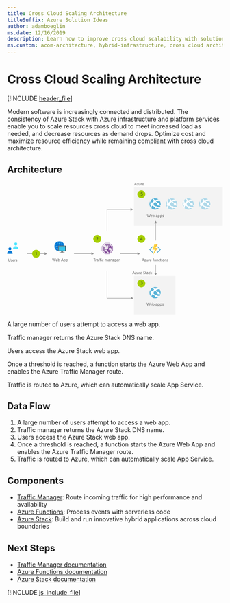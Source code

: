 ```yaml
---
title: Cross Cloud Scaling Architecture
titleSuffix: Azure Solution Ideas
author: adamboeglin
ms.date: 12/16/2019
description: Learn how to improve cross cloud scalability with solution architecture that includes Azure Stack. A step-by-step flowchart details instructions for implementation.
ms.custom: acom-architecture, hybrid-infrastructure, cross cloud architecture, cloud scalability, scalability,  cross cloud, interactive-diagram, 'https://azure.microsoft.com/solutions/architecture/cross-cloud-scaling/'
---
```

# Cross Cloud Scaling Architecture

[!INCLUDE [header_file](../header.md)]

Modern software is increasingly connected and distributed. The consistency of Azure Stack with Azure infrastructure and platform services enable you to scale resources cross cloud to meet increased load as needed, and decrease resources as demand drops. Optimize cost and maximize resource efficiency while remaining compliant with cross cloud architecture.

## Architecture

<svg class="architecture-diagram" aria-labelledby="cross-cloud-scaling"  viewbox="0 0 782 476"  xmlns="http://www.w3.org/2000/svg">
    <g fill="none" fill-rule="evenodd" stroke="none" stroke-width="1">
        <path fill="#804997" d="M354.854 217.88l-.001.001h16.552l6.014 6v.005l-1.129 1.129 5.211 5.199v15.385l-10.759 10.669h-15.247l-5.231-5.212-1.132 1.133.001.001 5.698 5.677h16.574l11.696-11.596v-16.724l-5.681-5.666-6.014-6-.001-.001z"/>
        <path fill="#804997" d="M374.8 238.683l4.493 4.238v-11.792l-4.565-4.552-9.258 9.263v3.408h-3.408l-3.53 3.532h4.065l-1.903 2.129 9.016 9.155h.121l7.224-7.165-5.09-5.53-2.973 2.952v-8.598h9.1zM351.824 249.496l2.7 2.692.6.597 1.28 1.278h8.889l-1.317-1.278-.614-.597-5.157-5.01-2.14 2.305v-4.23z"/>
        <path fill="#E8DFEC" d="M365.47 239.246v-3.409l-3.408 3.41z"/>
        <path fill="#E8DFEC" d="M376.29 225.013l-1.56 1.56 4.566 4.554v11.792l-4.494-4.238 3.292-2.96h-9.1v8.598l2.974-2.953 5.09 5.53-7.224 7.166-9.138-9.154 1.905-2.13h-4.065l-2.472 2.472v4.232l2.14-2.306 7.088 6.886h-8.887l-4.581-4.568-1.56 1.56 5.23 5.212h15.248l10.76-10.67V230.21z"/>
        <path fill="#FFF" d="M343.134 246.21l1.508 1.502-1.508-1.504zM344.644 247.715l.09.09-.09-.092zM344.734 247.804l4.398 4.383z"/>
        <path fill="#A07CB1" d="M354.854 217.88l-11.72 12.019v16.312l5.997 5.977 1.132-1.133-5.53-5.51-.001-.001v-15.008h.001l10.78-11.057h15.227l5.55 5.535 1.128-1.129v-.005l-6.014-6z"/>
        <path fill="#A07CB1" d="M356.656 235.072l-7.057-6.36-2.66 2.716v13.195l4.886 4.87 4.24-4.243v-2.474h2.472l3.528-3.53h-9.428zM356.445 221.686l-2.274 2.332 7.105 6.658 4.196-4.187v9.35l9.259-9.263-4.901-4.89z"/>
        <path fill="#EDE5EF" d="M346.939 244.625v-13.194l2.659-2.719 7.057 6.362-4.019 4.174h9.429l3.407-3.409v-9.35l-4.197 4.186-7.106-6.656 2.275-2.334h13.385l4.901 4.89 1.56-1.56-5.549-5.536h-15.228l-10.779 11.057v15.01l5.53 5.51 1.56-1.56z"/>
        <path fill="#EDE5EF" d="M356.064 245.253l2.471-2.474h-2.471z"/>
        <path d="M545.624 230.229a1.003 1.003 0 00-1.41 0 .983.983 0 000 1.48l9.284 9.15a1.095 1.095 0 010 1.483l-9.479 9.469a1.096 1.096 0 000 1.48 1.067 1.067 0 001.41 0l11.018-10.95a1.168 1.168 0 000-1.481l-10.823-10.631zM519.114 242.342a1.098 1.098 0 010-1.481l9.097-9.15a.985.985 0 000-1.482 1.003 1.003 0 00-1.41 0l-10.825 10.631a1.173 1.173 0 000 1.481l11.015 10.951a1.067 1.067 0 001.409 0 1.096 1.096 0 000-1.481l-9.286-9.469z" fill="#3998C5"/>
        <path fill="#FAD53C" d="M528.786 261.08l12.165-22.089-8.197-.064 6.916-15.846h-5.956l-6.724 19.065 8.197.065-6.401 18.865z"/>
        <path fill="#FF8B00" d="M537.876 235.9l8.326-12.818h-.001zM546.457 235.9l-17.67 25.18v.002z"/>
        <path fill="#F9C236" d="M540.952 238.991l-12.165 22.09 17.67-25.18h-8.58v-.002l8.326-12.818h-6.532l-6.916 15.847z"/>
        <path fill="#959595" d="M314.69 256.754l-9.066-5.235v4.485h-63.47v1.5h63.47v4.485zM144.673 256.754l-9.066-5.235v4.485H72.138v1.5h63.47v4.485zM481.69 256.754l-9.066-5.235v4.485h-63.47v1.5h63.47v4.485zM456.69 96.754l-9.066-5.235v4.485h-86.22v79.577h1.5V97.504h84.72v4.485zM457.69 417.754l-9.066-5.235v4.485h-85.72v-97.423h-1.5v98.923h87.22v4.485z"/>
        <path fill="#F3F3F3" d="M459.983 155.861h321.729V15.082H459.983zM459.983 475.869h150.341V337.395H459.983z"/>
        <path fill="#959595" d="M543.659 146.553l-5.235-9.066-5.237 9.066h4.486v62.469h1.5v-62.47zM539.172 325.955v-28.469h-1.5v28.47h-4.485l5.236 9.065 5.235-9.066z"/>
        <path fill="#75757A" d="M192.165 230.196h.341v-1h-.341zM192.165 216.159h.341v-1h-.341z"/>
        <path d="M189.447 248.013c10 0 18.164-8.14 18.164-18.112 0-9.973-8.17-18.107-18.164-18.107-10 0-18.163 8.14-18.163 18.107 0 9.966 8.163 18.112 18.163 18.112" fill="#0078D4"/>
        <path fill="#FFF" d="M189.306 248.015h.34V211.86h-.34z"/>
        <path d="M189.447 221.358c-9.93 0-17.957 3.864-17.957 8.543 0 4.679 8.027 8.544 17.957 8.544 9.93 0 17.958-3.865 17.958-8.544-.006-4.68-8.027-8.543-17.958-8.543m0 17.497c-10.071 0-18.298-4-18.298-8.883 0-4.884 8.227-8.884 18.298-8.884 10.072 0 18.299 4 18.299 8.884-.007 4.884-8.234 8.883-18.3 8.883" fill="#FFF"/>
        <path d="M189.447 211.993c-4.763 0-8.567 8.006-8.567 17.907 0 9.903 3.875 17.908 8.567 17.908 4.69 0 8.567-8.005 8.567-17.908 0-9.9-3.811-17.907-8.567-17.907m0 36.226c-4.897 0-8.908-8.205-8.908-18.247 0-10.044 4.01-18.248 8.908-18.248 4.897 0 8.908 8.21 8.908 18.248 0 10.036-4.011 18.247-8.908 18.247" fill="#FFF"/>
        <path fill="#FFF" d="M207.603 229.767h-36.249v.34h36.256v-.34zM189.447 240.278c.887 0 1.632-.743 1.632-1.629 0-.885-.745-1.627-1.632-1.627-.888 0-1.633.743-1.633 1.627 0 .886.745 1.629 1.633 1.629"/>
        <path d="M180.674 231.26c.745 0 1.362-.608 1.362-1.358 0-.745-.61-1.36-1.362-1.36-.746 0-1.363.61-1.363 1.36 0 .75.611 1.358 1.363 1.358" fill="#FFF"/>
        <path d="M189.499 231.734a1.854 1.854 0 001.863-1.859 1.854 1.854 0 00-1.863-1.858 1.855 1.855 0 00-1.864 1.858c0 1.032.829 1.86 1.864 1.86M189.499 223.019a1.854 1.854 0 001.863-1.86 1.854 1.854 0 00-1.863-1.858 1.855 1.855 0 00-1.864 1.859c0 1.032.829 1.859 1.864 1.859M198.143 231.734a1.854 1.854 0 001.863-1.859 1.854 1.854 0 00-1.863-1.858 1.855 1.855 0 00-1.864 1.858c0 1.032.83 1.86 1.864 1.86" fill="#50E6FF"/>
        <path d="M197.133 238.547a.959.959 0 00.958-.955.959.959 0 00-1.916 0c0 .526.431.955.958.955M181.689 238.547a.958.958 0 00.957-.955.958.958 0 00-1.915 0c0 .526.431.955.958.955M197.133 223.081a.959.959 0 00.958-.955.959.959 0 00-1.916 0c0 .532.431.955.958.955M181.689 223.081a.958.958 0 00.957-.955.958.958 0 00-1.915 0c0 .532.431.955.958.955" fill="#FFF"/>
        <path fill="#36C4EA" d="M186.973 246.304h24.239v-17.191h-24.239z"/>
        <path d="M203.061 247.954h-7.576c.91 3.216-.313 3.678-5.67 3.678v1.683h18.217v-1.683c-5.357 0-5.882-.46-4.971-3.678" fill="#7A7A7A"/>
        <path d="M211.188 227.586l-2.535 2.144h2.026v16.081h-21.048l-2.538 2.144h24.077c.837 0 1.684-.74 1.684-1.574v-17.209c0-.834-.835-1.575-1.666-1.586" fill="#3E3E3E"/>
        <path fill="#9FA0A1" d="M189.815 253.316h18.217v-1.685h-18.217z"/>
        <path d="M187.104 245.812v-16.08h21.549l2.536-2.145h-.007l-.011-.001h-24.664c-.36 0-.686.145-.946.37-.344.297-.568.74-.568 1.217v17.209c0 .833.676 1.575 1.514 1.575h.587l2.537-2.145h-2.527z" fill="#707070"/>
        <path d="M199.212 228.752a.396.396 0 11-.792 0 .396.396 0 01.792 0" fill="#B7D332"/>
        <path fill="#525252" d="M320.033 275.04h-2.83v8.763h-1.15v-8.764h-2.823V274h6.803zM323.853 277.938c-.195-.15-.479-.227-.848-.227-.478 0-.878.227-1.199.678-.321.45-.482 1.067-.482 1.846v3.568h-1.121v-7h1.121v1.442h.027c.16-.493.404-.875.732-1.152a1.667 1.667 0 011.1-.413c.292 0 .516.03.67.096v1.162zM328.96 280.262l-1.689.232c-.52.073-.912.202-1.176.386-.264.185-.397.512-.397.982 0 .34.122.62.366.837.244.215.57.325.974.325.557 0 1.016-.196 1.378-.585.362-.39.544-.883.544-1.48v-.697zm1.121 3.54h-1.12v-1.093h-.028c-.489.838-1.206 1.258-2.155 1.258-.697 0-1.242-.185-1.636-.555-.395-.37-.592-.858-.592-1.468 0-1.31.77-2.07 2.31-2.284l2.1-.294c0-1.19-.48-1.784-1.443-1.784-.843 0-1.604.287-2.284.862v-1.15c.69-.436 1.482-.655 2.38-.655 1.645 0 2.468.87 2.468 2.61v4.554zM335.652 274.424a1.494 1.494 0 00-.744-.186c-.784 0-1.176.496-1.176 1.485v1.08h1.64v.957h-1.64v6.043h-1.115v-6.043h-1.195v-.957h1.195v-1.135c0-.734.213-1.314.637-1.74.423-.426.952-.639 1.586-.639.34 0 .612.041.812.123v1.012zM340.035 274.424a1.499 1.499 0 00-.746-.186c-.783 0-1.176.496-1.176 1.485v1.08h1.64v.957h-1.64v6.043H337v-6.043h-1.197v-.957H337v-1.135c0-.734.21-1.314.635-1.74.423-.426.953-.639 1.586-.639.34 0 .613.041.814.123v1.012zM340.957 283.803h1.121v-7h-1.121v7zm.574-8.777a.709.709 0 01-.512-.206.69.69 0 01-.213-.519.7.7 0 01.213-.523.703.703 0 01.512-.209c.205 0 .38.07.523.209a.694.694 0 01.215.523.69.69 0 01-.215.512.72.72 0 01-.523.213zM349.119 283.48c-.537.325-1.176.487-1.914.487-.998 0-1.803-.325-2.416-.974-.613-.65-.92-1.491-.92-2.526 0-1.153.33-2.08.992-2.78.66-.698 1.542-1.048 2.645-1.048.615 0 1.158.113 1.627.342v1.148a2.849 2.849 0 00-1.668-.546c-.715 0-1.302.255-1.76.768-.458.513-.688 1.187-.688 2.02 0 .82.216 1.467.647 1.942.43.474 1.008.71 1.732.71.612 0 1.186-.202 1.723-.608v1.066zM364.59 283.803h-1.122v-4.02c0-.775-.12-1.335-.359-1.681-.24-.347-.642-.52-1.208-.52-.478 0-.884.219-1.219.657-.335.437-.503.96-.503 1.572v3.992h-1.12v-4.156c0-1.377-.532-2.065-1.593-2.065-.492 0-.898.205-1.217.618-.319.414-.478.95-.478 1.61v3.993h-1.12v-7h1.12v1.107h.027c.496-.847 1.221-1.271 2.174-1.271.478 0 .894.133 1.25.399.355.267.6.617.732 1.05.52-.967 1.294-1.45 2.324-1.45 1.54 0 2.311.95 2.311 2.85v4.315zM370.597 280.262l-1.687.232c-.52.073-.913.202-1.176.386-.265.185-.397.512-.397.982 0 .34.121.62.365.837.245.215.57.325.975.325.556 0 1.015-.196 1.377-.585.362-.39.543-.883.543-1.48v-.697zm1.121 3.54h-1.12v-1.093h-.028c-.488.838-1.205 1.258-2.153 1.258-.697 0-1.244-.185-1.637-.555-.395-.37-.59-.858-.59-1.468 0-1.31.768-2.07 2.31-2.284l2.097-.294c0-1.19-.48-1.784-1.44-1.784-.845 0-1.606.287-2.285.862v-1.15c.688-.436 1.481-.655 2.38-.655 1.644 0 2.466.87 2.466 2.61v4.554zM379.642 283.803h-1.12v-3.992c0-1.487-.544-2.23-1.628-2.23-.56 0-1.025.212-1.392.633-.367.42-.549.954-.549 1.597v3.992h-1.122v-7h1.122v1.162h.027c.528-.885 1.294-1.326 2.297-1.326.765 0 1.35.246 1.756.74.406.496.61 1.21.61 2.145v4.279zM385.644 280.262l-1.689.232c-.52.073-.912.202-1.176.386-.264.185-.397.512-.397.982 0 .34.122.62.366.837.244.215.569.325.974.325.557 0 1.016-.196 1.378-.585.362-.39.544-.883.544-1.48v-.697zm1.121 3.54h-1.121v-1.093h-.027c-.489.838-1.206 1.258-2.155 1.258-.697 0-1.242-.185-1.636-.555-.395-.37-.592-.858-.592-1.468 0-1.31.77-2.07 2.31-2.284l2.1-.294c0-1.19-.481-1.784-1.443-1.784-.843 0-1.604.287-2.284.862v-1.15c.689-.436 1.482-.655 2.379-.655 1.646 0 2.469.87 2.469 2.61v4.554zM393.73 280.637v-1.031c0-.557-.187-1.033-.563-1.43a1.86 1.86 0 00-1.406-.594c-.692 0-1.234.252-1.627.755-.391.503-.588 1.209-.588 2.116 0 .78.189 1.403.565 1.87.376.466.874.7 1.494.7.629 0 1.14-.223 1.534-.67.394-.446.591-1.02.591-1.716zm1.121 2.605c0 2.57-1.23 3.856-3.691 3.856-.866 0-1.622-.164-2.27-.492v-1.121c.789.437 1.541.656 2.256.656 1.723 0 2.584-.916 2.584-2.748v-.766h-.027c-.534.893-1.335 1.34-2.407 1.34-.87 0-1.57-.311-2.101-.934-.531-.622-.797-1.457-.797-2.505 0-1.19.286-2.135.858-2.836.572-.702 1.355-1.053 2.349-1.053.943 0 1.643.378 2.098 1.135h.027v-.971h1.121v6.439zM401.6 279.633c-.006-.647-.162-1.151-.47-1.512-.307-.359-.734-.539-1.28-.539-.53 0-.98.189-1.349.567-.369.379-.596.873-.683 1.484h3.781zm1.147.949h-4.943c.02.78.23 1.381.63 1.805.4.424.952.637 1.653.637.79 0 1.514-.26 2.174-.78v1.053c-.615.446-1.428.67-2.439.67-.99 0-1.767-.318-2.332-.954-.565-.636-.848-1.53-.848-2.683 0-1.09.31-1.976.927-2.663.617-.686 1.384-1.028 2.3-1.028.916 0 1.625.296 2.126.889.501.591.752 1.414.752 2.466v.588zM408.093 277.938c-.196-.15-.479-.227-.848-.227-.478 0-.879.227-1.2.678-.32.45-.48 1.067-.48 1.846v3.568h-1.122v-7h1.121v1.442h.027c.16-.493.402-.875.731-1.152a1.666 1.666 0 011.101-.413c.291 0 .515.03.67.096v1.162zM176.154 274l-2.768 9.803h-1.347l-2.016-7.164a4.462 4.462 0 01-.158-.998h-.027a5.049 5.049 0 01-.178.984l-2.03 7.178h-1.333L163.425 274h1.266l2.084 7.52c.087.314.142.642.164.984h.035c.023-.242.093-.57.21-.984l2.169-7.52h1.1l2.078 7.574c.073.26.128.565.164.916h.027c.019-.237.08-.552.186-.943L174.91 274h1.244zM181.603 279.633c-.005-.647-.161-1.151-.469-1.512-.307-.359-.734-.539-1.281-.539-.529 0-.979.189-1.348.567-.369.379-.596.873-.683 1.484h3.781zm1.148.949h-4.943c.019.78.229 1.381.629 1.805.401.424.953.637 1.654.637.789 0 1.514-.26 2.174-.78v1.053c-.615.446-1.428.67-2.439.67-.99 0-1.767-.318-2.332-.954-.565-.636-.848-1.53-.848-2.683 0-1.09.309-1.976.927-2.663.617-.686 1.384-1.028 2.3-1.028.916 0 1.625.296 2.126.889.501.591.752 1.414.752 2.466v.588zM185.568 279.967v.979c0 .578.187 1.069.563 1.472.376.403.854.606 1.433.606.679 0 1.21-.26 1.596-.78.385-.519.578-1.242.578-2.168 0-.779-.181-1.389-.541-1.832-.36-.441-.848-.662-1.463-.662-.651 0-1.176.227-1.572.68-.397.453-.594 1.021-.594 1.705m.027 2.824h-.027v1.012h-1.121V273.44h1.12v4.593h.028c.55-.929 1.358-1.394 2.42-1.394.898 0 1.6.312 2.109.939.507.627.762 1.467.762 2.52 0 1.171-.285 2.108-.855 2.812-.57.704-1.35 1.057-2.338 1.057-.925 0-1.624-.393-2.098-1.176M201.564 280.022l-1.539-4.176a3.98 3.98 0 01-.15-.656h-.028a3.676 3.676 0 01-.156.656l-1.525 4.176h3.398zm2.686 3.78h-1.272l-1.039-2.747h-4.156l-.977 2.748h-1.279l3.76-9.802h1.189l3.774 9.802zM206.664 279.967v.979c0 .578.187 1.069.563 1.472.376.403.854.606 1.433.606.679 0 1.21-.26 1.596-.78.385-.519.578-1.242.578-2.168 0-.779-.181-1.389-.541-1.832-.36-.441-.848-.662-1.463-.662-.651 0-1.176.227-1.572.68-.397.453-.594 1.021-.594 1.705m.027 2.824h-.027v4.231h-1.121v-10.219h1.12v1.23h.028c.55-.929 1.358-1.394 2.42-1.394.903 0 1.606.312 2.112.939.505.627.759 1.467.759 2.52 0 1.171-.285 2.108-.855 2.812-.57.704-1.35 1.057-2.338 1.057-.906 0-1.605-.393-2.098-1.176M214.894 279.967v.979c0 .578.187 1.069.563 1.472.376.403.854.606 1.433.606.679 0 1.211-.26 1.596-.78.385-.519.578-1.242.578-2.168 0-.779-.181-1.389-.541-1.832-.359-.441-.848-.662-1.463-.662-.651 0-1.176.227-1.572.68-.397.453-.594 1.021-.594 1.705m.027 2.824h-.027v4.231h-1.121v-10.219h1.121v1.23h.027c.551-.929 1.358-1.394 2.42-1.394.903 0 1.606.312 2.112.939.505.627.759 1.467.759 2.52 0 1.171-.285 2.108-.855 2.812-.569.704-1.349 1.057-2.338 1.057-.906 0-1.605-.393-2.098-1.176M494.74 280.022l-1.537-4.176a3.78 3.78 0 01-.15-.656h-.028a3.653 3.653 0 01-.158.656l-1.523 4.176h3.396zm2.688 3.78h-1.272l-1.04-2.747h-4.155l-.98 2.748h-1.276l3.76-9.802h1.189l3.774 9.802zM503.6 277.123l-4.144 5.723h4.102v.957h-5.748v-.35l4.143-5.693H498.2v-.957h5.4zM510.709 283.803h-1.122v-1.107h-.026c-.465.847-1.185 1.27-2.161 1.27-1.668 0-2.502-.993-2.502-2.98v-4.183h1.115v4.006c0 1.476.565 2.215 1.696 2.215.546 0 .995-.202 1.35-.606.352-.403.528-.93.528-1.582v-4.033h1.122v7zM516.623 277.938c-.196-.15-.48-.227-.848-.227-.478 0-.88.227-1.2.678-.321.45-.481 1.067-.481 1.846v3.568h-1.121v-7h1.12v1.442h.028c.159-.493.402-.875.73-1.152a1.666 1.666 0 011.102-.413c.29 0 .515.03.67.096v1.162zM522.132 279.633c-.005-.647-.16-1.151-.469-1.512-.307-.359-.734-.539-1.28-.539-.53 0-.98.189-1.349.567-.369.379-.596.873-.683 1.484h3.781zm1.148.949h-4.943c.02.78.23 1.381.63 1.805.4.424.952.637 1.653.637.79 0 1.514-.26 2.174-.78v1.053c-.615.446-1.428.67-2.439.67-.99 0-1.767-.318-2.332-.954-.565-.636-.848-1.53-.848-2.683 0-1.09.31-1.976.927-2.663.617-.686 1.384-1.028 2.3-1.028.916 0 1.625.296 2.126.889.501.591.752 1.414.752 2.466v.588zM532.269 274.424a1.494 1.494 0 00-.744-.186c-.784 0-1.176.496-1.176 1.485v1.08h1.641v.957h-1.641v6.043h-1.115v-6.043h-1.195v-.957h1.195v-1.135c0-.734.213-1.314.637-1.74.423-.426.952-.639 1.586-.639.341 0 .612.041.812.123v1.012zM538.853 283.803h-1.121v-1.107h-.027c-.465.847-1.186 1.27-2.161 1.27-1.668 0-2.502-.993-2.502-2.98v-4.183h1.114v4.006c0 1.476.565 2.215 1.695 2.215.547 0 .997-.202 1.351-.606.352-.403.53-.93.53-1.582v-4.033h1.121v7zM546.925 283.803h-1.12v-3.992c0-1.487-.543-2.23-1.628-2.23-.56 0-1.023.212-1.39.633-.368.42-.55.954-.55 1.597v3.992h-1.123v-7h1.122v1.162h.027c.53-.885 1.295-1.326 2.297-1.326.765 0 1.351.246 1.758.74.405.496.607 1.21.607 2.145v4.279zM553.81 283.48c-.538.325-1.176.487-1.914.487-.998 0-1.805-.325-2.417-.974-.613-.65-.919-1.491-.919-2.526 0-1.153.33-2.08.99-2.78.661-.698 1.543-1.048 2.647-1.048.615 0 1.157.113 1.627.342v1.148a2.849 2.849 0 00-1.668-.546c-.716 0-1.303.255-1.76.768-.459.513-.688 1.187-.688 2.02 0 .82.215 1.467.646 1.942.431.474 1.01.71 1.733.71.611 0 1.185-.202 1.723-.608v1.066zM558.751 283.735c-.264.145-.611.219-1.044.219-1.226 0-1.84-.685-1.84-2.052v-4.142h-1.203v-.957h1.202v-1.71l1.121-.363v2.072h1.764v.957h-1.764v3.945c0 .469.08.803.242 1.005.159.2.423.3.792.3.283 0 .526-.077.73-.232v.958zM560.25 283.803h1.121v-7h-1.121v7zm.574-8.777a.713.713 0 01-.725-.725c0-.21.07-.385.211-.523a.708.708 0 01.514-.209c.205 0 .379.07.522.209a.695.695 0 01.216.523.69.69 0 01-.216.512.717.717 0 01-.522.213zM566.648 277.582c-.721 0-1.29.244-1.71.734-.42.491-.628 1.166-.628 2.028 0 .83.21 1.482.635 1.961.424.478.992.718 1.703.718.725 0 1.28-.235 1.67-.705.39-.468.586-1.136.586-2.002 0-.875-.195-1.549-.585-2.023-.39-.475-.946-.71-1.671-.71m-.082 6.384c-1.035 0-1.861-.328-2.48-.982-.616-.653-.924-1.52-.924-2.6 0-1.176.32-2.095.963-2.756.642-.66 1.51-.99 2.605-.99 1.043 0 1.857.32 2.443.963.586.642.879 1.534.879 2.673 0 1.117-.316 2.01-.947 2.683s-1.478 1.01-2.54 1.01M577.654 283.803h-1.121v-3.992c0-1.487-.543-2.23-1.627-2.23-.561 0-1.025.212-1.392.633-.367.42-.55.954-.55 1.597v3.992h-1.121v-7h1.122v1.162h.027c.528-.885 1.294-1.326 2.297-1.326.765 0 1.35.246 1.756.74.406.496.609 1.21.609 2.145v4.279zM579.341 283.549v-1.203a3.322 3.322 0 002.018.678c.984 0 1.476-.329 1.476-.985a.856.856 0 00-.127-.475 1.245 1.245 0 00-.342-.345 2.6 2.6 0 00-.505-.271 39.047 39.047 0 00-.625-.249 8.058 8.058 0 01-.818-.373 2.453 2.453 0 01-.588-.423 1.567 1.567 0 01-.355-.538c-.08-.2-.12-.434-.12-.703 0-.328.076-.619.226-.872.151-.253.351-.465.602-.636.25-.17.536-.299.857-.386.322-.086.653-.129.994-.129.607 0 1.15.104 1.627.314v1.135c-.514-.338-1.107-.506-1.777-.506-.209 0-.398.024-.566.071a1.378 1.378 0 00-.435.203.917.917 0 00-.28.31.812.812 0 00-.1.401c0 .181.033.334.1.457.066.123.163.232.291.328.127.095.282.182.465.259.181.079.388.163.621.254.31.119.588.241.834.366s.456.266.63.423c.172.158.305.338.4.543.093.206.14.45.14.733 0 .346-.078.646-.23.902a1.952 1.952 0 01-.612.635 2.794 2.794 0 01-.88.377 4.364 4.364 0 01-1.048.123c-.72 0-1.344-.14-1.873-.418M518.74 434.08l-2.77 9.803h-1.345l-2.017-7.164a4.436 4.436 0 01-.157-.998h-.027a5.097 5.097 0 01-.178.984l-2.03 7.178h-1.333l-2.872-9.803h1.265l2.085 7.52c.087.314.142.642.164.984h.034a5.94 5.94 0 01.212-.984l2.167-7.52h1.1l2.079 7.574c.073.26.128.567.164.916h.027c.019-.236.08-.55.185-.943l2.003-7.547h1.244zM524.188 439.713c-.005-.646-.161-1.15-.468-1.51-.308-.36-.735-.54-1.282-.54-.528 0-.978.19-1.347.568-.369.377-.596.873-.683 1.482h3.78zm1.148.951h-4.942c.019.78.228 1.381.629 1.805.401.424.952.635 1.654.635.788 0 1.513-.26 2.174-.78v1.053c-.615.447-1.429.67-2.44.67-.99 0-1.766-.318-2.331-.953-.566-.637-.848-1.529-.848-2.684 0-1.088.309-1.976.926-2.662.618-.685 1.384-1.029 2.301-1.029.916 0 1.625.297 2.125.89.501.592.752 1.415.752 2.467v.588zM528.153 440.049v.977c0 .58.187 1.07.564 1.472.375.405.853.606 1.432.606.679 0 1.21-.26 1.596-.78.386-.519.578-1.242.578-2.166 0-.779-.18-1.39-.54-1.832-.36-.443-.848-.664-1.463-.664-.651 0-1.176.227-1.572.68-.397.455-.595 1.023-.595 1.707m.027 2.822h-.027v1.012h-1.121V433.52h1.12v4.593h.028c.552-.929 1.359-1.394 2.42-1.394.898 0 1.6.314 2.11.939.507.627.76 1.467.76 2.52 0 1.172-.284 2.109-.853 2.812-.57.705-1.35 1.057-2.338 1.057-.925 0-1.625-.391-2.1-1.176M542.987 440.342l-1.688.232c-.52.075-.912.202-1.176.387-.265.184-.397.512-.397.981 0 .341.122.621.365.838.245.216.57.324.975.324.556 0 1.016-.196 1.377-.584.363-.391.544-.883.544-1.481v-.697zm1.12 3.541h-1.12v-1.094h-.027c-.488.84-1.205 1.258-2.154 1.258-.697 0-1.243-.184-1.636-.553-.395-.369-.592-.859-.592-1.47 0-1.307.77-2.069 2.31-2.284l2.099-.293c0-1.189-.48-1.785-1.442-1.785-.843 0-1.605.287-2.284.862v-1.149c.689-.437 1.482-.656 2.379-.656 1.646 0 2.468.871 2.468 2.611v4.553zM547.341 440.049v.977c0 .58.187 1.07.564 1.472.375.405.853.606 1.432.606.68 0 1.211-.26 1.596-.78.386-.519.578-1.242.578-2.166 0-.779-.18-1.39-.54-1.832-.36-.443-.848-.664-1.463-.664-.65 0-1.176.227-1.572.68-.397.455-.595 1.023-.595 1.707m.027 2.822h-.027v4.233h-1.12v-10.221h1.12v1.23h.027c.552-.929 1.36-1.394 2.42-1.394.903 0 1.607.314 2.113.939.505.627.758 1.467.758 2.52 0 1.172-.285 2.109-.854 2.812-.569.705-1.349 1.057-2.338 1.057-.907 0-1.606-.391-2.099-1.176M555.572 440.049v.977c0 .58.187 1.07.564 1.472.375.405.853.606 1.432.606.679 0 1.21-.26 1.596-.78.386-.519.578-1.242.578-2.166 0-.779-.18-1.39-.54-1.832-.36-.443-.848-.664-1.463-.664-.651 0-1.176.227-1.572.68-.397.455-.595 1.023-.595 1.707m.027 2.822h-.027v4.233h-1.121v-10.221h1.12v1.23h.028c.552-.929 1.359-1.394 2.42-1.394.903 0 1.607.314 2.113.939.505.627.758 1.467.758 2.52 0 1.172-.285 2.109-.854 2.812-.57.705-1.35 1.057-2.338 1.057-.907 0-1.606-.391-2.1-1.176M562.257 443.631v-1.203c.61.451 1.283.676 2.017.676.984 0 1.476-.328 1.476-.985a.855.855 0 00-.126-.474 1.29 1.29 0 00-.342-.346 2.744 2.744 0 00-.505-.27c-.195-.08-.403-.162-.626-.25a7.828 7.828 0 01-.818-.373 2.466 2.466 0 01-.588-.423 1.598 1.598 0 01-.355-.536 1.917 1.917 0 01-.119-.705c0-.328.075-.619.225-.871.151-.254.351-.465.602-.636.251-.17.536-.299.858-.385.321-.088.653-.131.994-.131.607 0 1.15.105 1.627.314v1.135c-.514-.336-1.107-.506-1.777-.506-.21 0-.398.024-.567.073a1.364 1.364 0 00-.435.201.952.952 0 00-.279.31.817.817 0 00-.1.401.95.95 0 00.1.459.993.993 0 00.29.328c.128.095.282.181.465.259.182.077.39.163.622.252.31.12.588.241.834.366.246.127.456.267.63.424.171.158.305.339.4.544.092.206.14.45.14.731 0 .348-.078.648-.23.902a1.965 1.965 0 01-.612.637 2.81 2.81 0 01-.882.375 4.362 4.362 0 01-1.046.123c-.72 0-1.345-.139-1.873-.416M519.74 114.215l-2.77 9.803h-1.345l-2.017-7.164a4.473 4.473 0 01-.157-.998h-.027a5.152 5.152 0 01-.178.984l-2.03 7.178h-1.333l-2.872-9.803h1.265l2.085 7.52c.087.314.142.642.164.984h.034c.023-.242.094-.57.212-.984l2.167-7.52h1.1l2.079 7.574c.073.26.128.565.164.916h.027c.019-.238.08-.553.185-.943l2.003-7.547h1.244zM525.188 119.848c-.005-.648-.161-1.15-.468-1.512-.308-.36-.735-.54-1.282-.54-.528 0-.978.19-1.347.568-.369.379-.596.873-.683 1.484h3.78zm1.148.949h-4.942c.019.78.228 1.38.629 1.805.401.424.952.637 1.654.637.788 0 1.513-.26 2.174-.78v1.053c-.615.445-1.429.67-2.44.67-.99 0-1.766-.318-2.331-.953-.566-.637-.848-1.531-.848-2.684 0-1.09.309-1.976.926-2.662.618-.687 1.384-1.03 2.301-1.03.916 0 1.625.296 2.125.89.501.59.752 1.414.752 2.466v.588zM529.153 120.182v.979c0 .578.187 1.07.564 1.472.375.404.853.606 1.432.606.679 0 1.21-.26 1.596-.78.386-.52.578-1.242.578-2.168 0-.78-.18-1.388-.54-1.832-.36-.441-.848-.662-1.463-.662-.651 0-1.176.227-1.572.68-.397.453-.595 1.02-.595 1.705m.027 2.824h-.027v1.012h-1.121v-10.363h1.12v4.593h.028c.552-.93 1.359-1.394 2.42-1.394.898 0 1.6.312 2.11.939.507.627.76 1.467.76 2.52 0 1.17-.284 2.109-.853 2.812-.57.705-1.35 1.057-2.338 1.057-.925 0-1.625-.393-2.1-1.176M543.987 120.477l-1.688.232c-.52.073-.912.202-1.176.387-.265.184-.397.51-.397.98 0 .342.122.622.365.839.245.214.57.324.975.324.556 0 1.016-.196 1.377-.584.363-.391.544-.885.544-1.481v-.697zm1.12 3.54h-1.12v-1.093h-.027c-.488.838-1.205 1.258-2.154 1.258-.697 0-1.243-.185-1.636-.555-.395-.37-.592-.86-.592-1.468 0-1.31.77-2.071 2.31-2.284l2.099-.294c0-1.19-.48-1.784-1.442-1.784-.843 0-1.605.287-2.284.862v-1.15c.689-.436 1.482-.655 2.379-.655 1.646 0 2.468.869 2.468 2.61v4.554zM548.341 120.182v.979c0 .578.187 1.07.564 1.472.375.404.853.606 1.432.606.68 0 1.211-.26 1.596-.78.386-.52.578-1.242.578-2.168 0-.78-.18-1.388-.54-1.832-.36-.441-.848-.662-1.463-.662-.65 0-1.176.227-1.572.68-.397.453-.595 1.02-.595 1.705m.027 2.824h-.027v4.23h-1.12v-10.218h1.12v1.23h.027c.552-.93 1.36-1.394 2.42-1.394.903 0 1.607.312 2.113.939.505.627.758 1.467.758 2.52 0 1.17-.285 2.109-.854 2.812-.569.705-1.349 1.057-2.338 1.057-.907 0-1.606-.393-2.099-1.176M556.572 120.182v.979c0 .578.187 1.07.564 1.472.375.404.853.606 1.432.606.679 0 1.21-.26 1.596-.78.386-.52.578-1.242.578-2.168 0-.78-.18-1.388-.54-1.832-.36-.441-.848-.662-1.463-.662-.651 0-1.176.227-1.572.68-.397.453-.595 1.02-.595 1.705m.027 2.824h-.027v4.23h-1.121v-10.218h1.12v1.23h.028c.552-.93 1.359-1.394 2.42-1.394.903 0 1.607.312 2.113.939.505.627.758 1.467.758 2.52 0 1.17-.285 2.109-.854 2.812-.57.705-1.35 1.057-2.338 1.057-.907 0-1.606-.393-2.1-1.176M563.257 123.764v-1.203a3.32 3.32 0 002.017.678c.984 0 1.476-.33 1.476-.985a.85.85 0 00-.126-.474 1.262 1.262 0 00-.342-.346 2.523 2.523 0 00-.505-.27c-.195-.08-.403-.164-.626-.25a8.265 8.265 0 01-.818-.373 2.466 2.466 0 01-.588-.423 1.586 1.586 0 01-.355-.538 1.906 1.906 0 01-.119-.703c0-.328.075-.62.225-.871.151-.254.351-.465.602-.637.251-.17.536-.298.858-.386.321-.086.653-.13.994-.13.607 0 1.15.104 1.627.315v1.135c-.514-.338-1.107-.506-1.777-.506-.21 0-.398.024-.567.072a1.344 1.344 0 00-.435.202.914.914 0 00-.279.31.812.812 0 00-.1.4c0 .182.033.335.1.458a.993.993 0 00.29.328c.128.095.282.183.465.259.182.079.39.163.622.254.31.118.588.24.834.366.246.125.456.267.63.423a1.7 1.7 0 01.4.543c.092.206.14.45.14.733 0 .346-.078.646-.23.902a1.959 1.959 0 01-.612.635c-.255.17-.549.295-.882.377a4.362 4.362 0 01-1.046.123c-.72 0-1.345-.14-1.873-.418M11.568 280.442c0 2.753-1.242 4.13-3.726 4.13-2.378 0-3.568-1.325-3.568-3.973v-5.995h1.148v5.92c0 2.01.848 3.015 2.543 3.015 1.636 0 2.455-.97 2.455-2.911v-6.024h1.148v5.839zM13.44 284.154v-1.202c.61.45 1.283.676 2.018.676.984 0 1.476-.327 1.476-.984a.845.845 0 00-.127-.474 1.248 1.248 0 00-.342-.346 2.57 2.57 0 00-.505-.27c-.194-.08-.403-.163-.625-.25a7.942 7.942 0 01-.818-.373 2.466 2.466 0 01-.588-.423 1.577 1.577 0 01-.355-.537 1.911 1.911 0 01-.12-.704c0-.329.076-.62.226-.871.15-.255.35-.466.602-.637a2.85 2.85 0 01.857-.386 3.8 3.8 0 01.995-.13c.606 0 1.149.105 1.627.315v1.135c-.515-.337-1.107-.506-1.777-.506-.21 0-.4.024-.567.072a1.365 1.365 0 00-.435.202.947.947 0 00-.28.31.825.825 0 00-.1.4.96.96 0 00.1.459c.066.123.163.231.29.327.128.096.283.183.466.26.18.078.389.163.622.252.309.12.588.242.834.367s.455.267.629.423c.172.159.306.339.399.543.094.207.14.45.14.732 0 .348-.076.648-.23.903a1.962 1.962 0 01-.61.635c-.256.17-.55.294-.882.377a4.362 4.362 0 01-1.046.123c-.721 0-1.345-.14-1.873-.418M24.283 280.238c-.005-.647-.161-1.15-.47-1.512-.306-.36-.733-.54-1.28-.54-.53 0-.978.19-1.347.569-.37.377-.597.873-.683 1.483h3.78zm1.148.95h-4.942c.018.779.228 1.38.629 1.805.4.423.952.635 1.654.635.788 0 1.513-.26 2.174-.78v1.053c-.615.447-1.43.67-2.44.67-.99 0-1.767-.318-2.331-.953-.566-.637-.848-1.53-.848-2.683 0-1.09.309-1.976.926-2.663.618-.685 1.384-1.029 2.3-1.029.917 0 1.625.296 2.126.89.5.591.752 1.415.752 2.466v.589zM30.777 278.542c-.196-.15-.48-.226-.848-.226-.478 0-.88.226-1.2.677-.321.451-.481 1.067-.481 1.846v3.568h-1.121v-7h1.12v1.443h.028c.159-.493.403-.876.73-1.152a1.669 1.669 0 011.102-.414c.29 0 .515.032.67.096v1.162zM31.666 284.154v-1.202c.61.45 1.281.676 2.016.676.984 0 1.476-.327 1.476-.984a.845.845 0 00-.127-.474 1.248 1.248 0 00-.341-.346 2.57 2.57 0 00-.505-.27c-.195-.08-.404-.163-.626-.25a7.942 7.942 0 01-.817-.373 2.466 2.466 0 01-.588-.423 1.577 1.577 0 01-.356-.537 1.911 1.911 0 01-.118-.704c0-.329.075-.62.224-.871.152-.255.351-.466.603-.637a2.85 2.85 0 01.857-.386 3.8 3.8 0 01.995-.13c.605 0 1.148.105 1.627.315v1.135c-.515-.337-1.107-.506-1.777-.506-.21 0-.4.024-.568.072a1.365 1.365 0 00-.434.202.947.947 0 00-.28.31.825.825 0 00-.1.4.96.96 0 00.1.459c.066.123.163.231.29.327.127.096.282.183.465.26.181.078.39.163.622.252.31.12.588.242.834.367.247.125.456.267.63.423.172.159.306.339.398.543.095.207.142.45.142.732 0 .348-.078.648-.23.903a1.962 1.962 0 01-.611.635c-.256.17-.55.294-.883.377a4.362 4.362 0 01-1.046.123c-.72 0-1.344-.14-1.872-.418"/>
        <path d="M36.452 221.814a5.313 5.313 0 01-5.311 5.31 5.312 5.312 0 01-5.31-5.31 5.312 5.312 0 015.31-5.311 5.313 5.313 0 015.31 5.31M31.098 229.12c5.354 0 9.73 4.334 9.73 9.73v1.231H21.368v-1.232c0-5.395 4.376-9.729 9.73-9.729" fill="#50E6FF"/>
        <path d="M15.082 239.063a5.313 5.313 0 01-5.312 5.31c-2.93 0-5.351-2.378-5.351-5.31 0-2.932 2.379-5.311 5.352-5.311a5.286 5.286 0 015.31 5.31M9.729 246.37c5.353 0 9.729 4.333 9.729 9.728v1.19H0v-1.232c0-5.353 4.333-9.687 9.729-9.687" fill="#0078D4"/>
        <path d="M460.359 326.623l-1.538-4.176a3.878 3.878 0 01-.15-.656h-.028a3.753 3.753 0 01-.157.656l-1.524 4.176h3.397zm2.687 3.781h-1.272l-1.04-2.748h-4.155l-.978 2.748h-1.278l3.76-9.802h1.189l3.774 9.802zM469.218 323.725l-4.143 5.723h4.102v.957h-5.749v-.35l4.143-5.693h-3.753v-.957h5.4zM476.328 330.404h-1.121v-1.106h-.027c-.465.846-1.186 1.27-2.161 1.27-1.668 0-2.502-.993-2.502-2.98v-4.184h1.115v4.007c0 1.476.565 2.214 1.695 2.214.547 0 .997-.202 1.35-.606.353-.403.53-.93.53-1.582v-4.033h1.12v7zM482.24 324.54c-.195-.15-.478-.228-.847-.228-.478 0-.878.227-1.2.678-.32.451-.481 1.067-.481 1.846v3.568h-1.121v-7h1.12v1.442h.028c.159-.493.403-.875.73-1.152a1.67 1.67 0 011.102-.413c.292 0 .515.031.67.096v1.162zM487.75 326.235c-.005-.648-.16-1.151-.467-1.512-.309-.36-.736-.54-1.283-.54-.527 0-.978.19-1.346.567-.37.38-.597.873-.683 1.485h3.78zm1.149.948h-4.942c.017.78.228 1.382.629 1.805.4.425.952.637 1.654.637.787 0 1.512-.26 2.173-.78v1.053c-.615.446-1.428.67-2.44.67-.99 0-1.767-.317-2.33-.953-.566-.637-.848-1.53-.848-2.683 0-1.09.308-1.977.925-2.663.618-.687 1.384-1.029 2.301-1.029.916 0 1.625.296 2.125.89.501.59.752 1.413.752 2.466v.587zM494.122 330.008v-1.354c.155.137.34.26.558.37.215.109.443.201.683.276.238.075.479.134.72.175.242.041.466.06.67.06.707 0 1.235-.131 1.583-.392.349-.262.523-.639.523-1.131 0-.265-.058-.495-.174-.692a1.979 1.979 0 00-.482-.536 4.717 4.717 0 00-.728-.464c-.28-.148-.582-.304-.906-.468-.342-.174-.661-.35-.957-.528a4.133 4.133 0 01-.772-.587 2.454 2.454 0 01-.516-.728 2.243 2.243 0 01-.188-.954c0-.446.097-.834.294-1.165.195-.331.453-.603.772-.818a3.536 3.536 0 011.09-.478 4.972 4.972 0 011.248-.156c.966 0 1.67.115 2.112.347v1.293c-.58-.401-1.322-.601-2.228-.601-.251 0-.502.025-.752.078a2.138 2.138 0 00-.67.256 1.481 1.481 0 00-.48.459 1.212 1.212 0 00-.183.683c0 .25.047.467.139.649.094.182.232.349.415.5.18.15.404.296.666.437.262.141.564.296.906.465.35.173.683.356.998.547.314.191.59.402.827.635.237.232.425.49.563.773.14.282.209.606.209.971 0 .482-.094.891-.283 1.226a2.332 2.332 0 01-.765.817c-.323.21-.693.361-1.112.455a6.05 6.05 0 01-1.326.141 7.334 7.334 0 01-1.271-.148 5.478 5.478 0 01-.674-.178 2.155 2.155 0 01-.51-.235M504.663 330.336c-.265.146-.613.22-1.046.22-1.226 0-1.84-.685-1.84-2.052v-4.143h-1.202v-.957h1.203v-1.709l1.12-.363v2.072h1.765v.957h-1.764v3.944c0 .47.079.804.24 1.006.159.2.423.3.793.3.282 0 .526-.078.73-.232v.957zM510.05 326.863l-1.689.232c-.52.073-.913.202-1.176.386-.265.185-.397.512-.397.982 0 .341.122.621.365.837.245.215.57.325.975.325.556 0 1.016-.196 1.377-.585.363-.39.544-.883.544-1.48v-.697zm1.12 3.541h-1.12v-1.094h-.028c-.488.838-1.206 1.258-2.154 1.258-.697 0-1.243-.185-1.636-.555-.395-.369-.592-.858-.592-1.468 0-1.309.77-2.07 2.31-2.284l2.1-.294c0-1.19-.482-1.784-1.443-1.784-.844 0-1.605.287-2.284.862v-1.149c.688-.437 1.481-.656 2.38-.656 1.644 0 2.467.87 2.467 2.611v4.553zM518.054 330.082c-.538.324-1.176.486-1.914.486-.998 0-1.804-.325-2.416-.974-.613-.65-.92-1.49-.92-2.526 0-1.153.33-2.08.991-2.779.661-.699 1.542-1.049 2.646-1.049.615 0 1.157.113 1.627.342v1.148a2.849 2.849 0 00-1.668-.546c-.716 0-1.303.255-1.76.768-.459.513-.688 1.187-.688 2.021 0 .82.215 1.466.647 1.941.43.474 1.008.711 1.732.711.611 0 1.185-.203 1.723-.609v1.066zM525.56 330.404h-1.572l-3.09-3.363h-.027v3.363h-1.122v-10.363h1.122v6.569h.027l2.94-3.206h1.47l-3.248 3.377zM467.105 6.022l-1.537-4.176a3.78 3.78 0 01-.15-.656h-.028a3.653 3.653 0 01-.158.656l-1.523 4.176h3.396zm2.688 3.78h-1.272l-1.039-2.747h-4.156l-.979 2.748h-1.277L464.83 0h1.189l3.774 9.802zM475.964 3.123l-4.143 5.723h4.102v.957h-5.748v-.35l4.143-5.693h-3.754v-.957h5.4zM483.074 9.803h-1.121V8.696h-.027c-.465.847-1.185 1.27-2.161 1.27-1.668 0-2.502-.993-2.502-2.98V2.804h1.116v4.006c0 1.476.564 2.215 1.695 2.215.547 0 .996-.202 1.35-.606.353-.403.529-.93.529-1.582V2.803h1.12v7zM488.988 3.938c-.196-.15-.48-.227-.848-.227-.478 0-.88.227-1.2.678-.321.45-.481 1.067-.481 1.846v3.568h-1.121v-7h1.12v1.442h.028c.159-.493.402-.875.73-1.152a1.666 1.666 0 011.102-.413c.29 0 .515.03.67.096v1.162zM494.498 5.633c-.005-.647-.161-1.151-.47-1.512-.306-.359-.733-.539-1.28-.539-.53 0-.98.189-1.348.567-.37.379-.596.873-.683 1.484h3.78zm1.148.949h-4.943c.019.78.229 1.381.629 1.805.4.424.953.637 1.654.637.789 0 1.514-.26 2.174-.78v1.053c-.615.446-1.428.67-2.44.67-.99 0-1.766-.318-2.331-.954-.565-.636-.848-1.53-.848-2.683 0-1.09.309-1.976.927-2.663.617-.686 1.384-1.028 2.3-1.028.916 0 1.625.296 2.126.889.5.591.752 1.414.752 2.466v.588z" fill="#525252"/>
        <path d="M556.934 397.522c0 11.354-9.146 20.558-20.43 20.558-11.284 0-20.43-9.204-20.43-20.558s9.146-20.557 20.43-20.557c11.284 0 20.43 9.203 20.43 20.557" fill="#FFF"/>
        <path d="M523.14 392.11a6.182 6.182 0 013.38-.232c.224-.255.453-.512.69-.765a38.097 38.097 0 015.701-4.94l-.014-.014c-2.16-2.296-4.077-4.65-5.51-6.984a20.423 20.423 0 00-3.437 2.123 20.655 20.655 0 00-2.24 2.022c-.283 1.69-.392 4.855 1.43 8.79M535.805 384.35v.003c5.608-2.983 10.52-3.05 13.694-2.566a20.512 20.512 0 00-19.388-3.725 163.16 163.16 0 005.693 6.289h.001zM520.319 401.704a6.196 6.196 0 01.005-7.517c-1.407-3.386-1.296-6.202-.833-8.18-4.71 6.874-4.867 16.154.099 23.291a31.028 31.028 0 011.188-7.064 6.536 6.536 0 01-.46-.53M539.63 388.285a182.968 182.968 0 006.807 6.432 4.4 4.4 0 015.694 1.131 4.412 4.412 0 01.6 4.25 109.476 109.476 0 003.503 2.742c1.562-5.923.488-12.473-3.526-17.712-.078-.104-.164-.2-.244-.3-.354-.035-5.57-.452-12.834 3.457M551.305 402.025a4.418 4.418 0 01-6.189-.825c-1.037-1.355-1.143-3.112-.462-4.556-2.573-2.008-5.288-4.254-7.852-6.623l.002-.001c-.066-.062-.128-.125-.195-.187.066.063.127.129.193.19-1.669 1.14-3.454 2.56-5.35 4.334-.25.232-.48.468-.715.703a6.229 6.229 0 01-.26 6.2 38.69 38.69 0 006.662 4.607c1.766-1.138 4.136-.771 5.432.93.38.496.614 1.054.736 1.626 5.082 1.46 8.803.958 10.078.695a20.333 20.333 0 002.3-4.517c-.776-.527-2.143-1.444-4.109-2.83-.092.082-.169.178-.27.254M541.818 412.517a4.099 4.099 0 01-5.731-.755 4.08 4.08 0 01-.795-2.89 34.141 34.141 0 01-5.981-3.812 57.607 57.607 0 01-1.662-1.405 6.166 6.166 0 01-2.857.464c-1.396 3.75-1.556 7.079-1.41 9.337a20.53 20.53 0 0013.056 4.674 20.43 20.43 0 0012.45-4.23 20.871 20.871 0 001.779-1.545c-2.056-.005-4.8-.138-7.94-.837a4.034 4.034 0 01-.91.999" fill="#59B3D8"/>
        <path d="M556.934 77.085c0 11.354-9.146 20.558-20.43 20.558-11.284 0-20.43-9.204-20.43-20.558s9.146-20.557 20.43-20.557c11.284 0 20.43 9.203 20.43 20.557" fill="#FFF"/>
        <path d="M523.14 71.673a6.182 6.182 0 013.38-.231c.224-.256.453-.512.69-.766a38.097 38.097 0 015.701-4.94l-.014-.014c-2.16-2.295-4.077-4.65-5.51-6.984a20.423 20.423 0 00-3.437 2.124 20.655 20.655 0 00-2.24 2.022c-.283 1.689-.392 4.854 1.43 8.789M535.805 63.914v.002c5.608-2.983 10.52-3.05 13.694-2.566a20.512 20.512 0 00-19.388-3.725 163.16 163.16 0 005.693 6.29h.001zM520.319 81.269a6.197 6.197 0 01.005-7.518c-1.407-3.386-1.296-6.202-.833-8.181-4.71 6.875-4.867 16.155.099 23.292a31.028 31.028 0 011.188-7.064 6.695 6.695 0 01-.46-.53M539.63 67.849a182.968 182.968 0 006.807 6.432 4.4 4.4 0 015.694 1.13 4.412 4.412 0 01.6 4.25 109.476 109.476 0 003.503 2.743c1.562-5.923.488-12.473-3.526-17.712-.078-.104-.164-.2-.244-.301-.354-.034-5.57-.451-12.834 3.458M551.305 81.588a4.418 4.418 0 01-6.189-.825c-1.037-1.355-1.143-3.112-.462-4.556-2.573-2.008-5.288-4.254-7.852-6.623h.002c-.066-.063-.128-.126-.195-.188.066.063.127.13.193.191-1.669 1.14-3.454 2.56-5.35 4.333-.25.232-.48.468-.715.703a6.229 6.229 0 01-.26 6.201 38.606 38.606 0 006.662 4.607c1.766-1.139 4.136-.772 5.432.93.38.495.614 1.053.736 1.625 5.082 1.461 8.803.958 10.078.695a20.333 20.333 0 002.3-4.517c-.776-.527-2.143-1.444-4.109-2.83-.092.082-.169.178-.27.254M541.818 92.08a4.099 4.099 0 01-5.731-.755 4.078 4.078 0 01-.795-2.889 34.208 34.208 0 01-5.981-3.813 57.607 57.607 0 01-1.662-1.405 6.166 6.166 0 01-2.857.464c-1.396 3.75-1.556 7.08-1.41 9.337a20.53 20.53 0 0013.056 4.674 20.43 20.43 0 0012.45-4.23 20.871 20.871 0 001.779-1.545c-2.056-.005-4.8-.138-7.94-.837a4.034 4.034 0 01-.91 1" fill="#59B3D8"/>
        <path d="M617.118 77.085c0 11.354-9.147 20.558-20.431 20.558-11.283 0-20.43-9.204-20.43-20.558s9.147-20.557 20.43-20.557c11.284 0 20.43 9.203 20.43 20.557" fill="#FFF"/>
        <path d="M583.324 71.673a6.18 6.18 0 013.379-.231c.225-.256.454-.512.69-.766a38.048 38.048 0 015.702-4.94c-.005-.005-.01-.008-.014-.014-2.161-2.295-4.077-4.65-5.51-6.984a20.392 20.392 0 00-3.438 2.124 20.75 20.75 0 00-2.24 2.022c-.283 1.689-.392 4.854 1.43 8.789M595.988 63.914v.002c5.609-2.983 10.52-3.05 13.694-2.566a20.509 20.509 0 00-19.387-3.725 163.16 163.16 0 005.692 6.29zM580.502 81.269a6.196 6.196 0 01.004-7.518c-1.407-3.386-1.296-6.202-.832-8.181-4.71 6.875-4.868 16.155.1 23.292a31.028 31.028 0 011.187-7.064 6.495 6.495 0 01-.459-.53M599.814 67.849a182.207 182.207 0 006.806 6.432 4.4 4.4 0 015.694 1.13c.959 1.259 1.124 2.869.6 4.25a109.251 109.251 0 003.504 2.743c1.562-5.923.487-12.473-3.526-17.712-.078-.104-.164-.2-.244-.301-.354-.034-5.571-.451-12.834 3.458M611.489 81.588a4.42 4.42 0 01-6.19-.825c-1.037-1.355-1.143-3.112-.461-4.556-2.574-2.008-5.288-4.254-7.852-6.623h.002l-.196-.188c.066.063.127.13.193.191-1.67 1.14-3.453 2.56-5.35 4.333-.25.232-.48.468-.715.703a6.226 6.226 0 01-.261 6.201c.357.306.728.612 1.115.92a38.606 38.606 0 005.548 3.687c1.767-1.139 4.136-.772 5.433.93.378.495.613 1.053.736 1.625 5.08 1.461 8.802.958 10.077.695a20.337 20.337 0 002.3-4.517c-.775-.527-2.143-1.444-4.108-2.83-.092.082-.17.178-.271.254M602.001 92.08a4.1 4.1 0 01-5.731-.755 4.088 4.088 0 01-.795-2.889 34.165 34.165 0 01-5.98-3.813 56.28 56.28 0 01-1.663-1.405 6.168 6.168 0 01-2.857.464c-1.395 3.75-1.556 7.08-1.41 9.337a20.534 20.534 0 0013.056 4.674c4.35 0 8.731-1.385 12.45-4.23a20.886 20.886 0 001.78-1.545c-2.057-.005-4.802-.138-7.94-.837a4.05 4.05 0 01-.91 1" fill="#AED8E9"/>
        <path d="M677.118 77.085c0 11.354-9.147 20.558-20.431 20.558-11.283 0-20.43-9.204-20.43-20.558s9.147-20.557 20.43-20.557c11.284 0 20.43 9.203 20.43 20.557" fill="#FFF"/>
        <path d="M643.324 71.673a6.18 6.18 0 013.379-.231c.225-.256.454-.512.69-.766a38.048 38.048 0 015.702-4.94c-.005-.005-.01-.008-.014-.014-2.161-2.295-4.077-4.65-5.51-6.984a20.392 20.392 0 00-3.438 2.124 20.75 20.75 0 00-2.24 2.022c-.283 1.689-.392 4.854 1.43 8.789M655.988 63.914v.002c5.609-2.983 10.52-3.05 13.694-2.566a20.509 20.509 0 00-19.387-3.725 163.16 163.16 0 005.692 6.29zM640.502 81.269a6.196 6.196 0 01.004-7.518c-1.407-3.386-1.296-6.202-.832-8.181-4.71 6.875-4.868 16.155.1 23.292a31.028 31.028 0 011.187-7.064 6.495 6.495 0 01-.459-.53M659.814 67.849a182.207 182.207 0 006.806 6.432 4.4 4.4 0 015.694 1.13c.959 1.259 1.124 2.869.6 4.25a109.251 109.251 0 003.504 2.743c1.562-5.923.487-12.473-3.526-17.712-.078-.104-.164-.2-.244-.301-.354-.034-5.571-.451-12.834 3.458M671.489 81.588a4.42 4.42 0 01-6.19-.825c-1.037-1.355-1.143-3.112-.461-4.556-2.574-2.008-5.288-4.254-7.852-6.623h.002l-.196-.188c.066.063.127.13.193.191-1.67 1.14-3.453 2.56-5.35 4.333-.25.232-.48.468-.715.703a6.226 6.226 0 01-.261 6.201c.357.306.728.612 1.115.92a38.606 38.606 0 005.548 3.687c1.767-1.139 4.136-.772 5.433.93.378.495.613 1.053.736 1.625 5.08 1.461 8.802.958 10.077.695a20.337 20.337 0 002.3-4.517c-.775-.527-2.143-1.444-4.108-2.83-.092.082-.17.178-.271.254M662.001 92.08a4.1 4.1 0 01-5.731-.755 4.088 4.088 0 01-.795-2.889 34.165 34.165 0 01-5.98-3.813 56.28 56.28 0 01-1.663-1.405 6.168 6.168 0 01-2.857.464c-1.395 3.75-1.556 7.08-1.41 9.337a20.534 20.534 0 0013.056 4.674c4.35 0 8.731-1.385 12.45-4.23a20.886 20.886 0 001.78-1.545c-2.057-.005-4.802-.138-7.94-.837a4.05 4.05 0 01-.91 1" fill="#AED8E9"/>
        <path d="M737.118 77.085c0 11.354-9.147 20.558-20.431 20.558-11.283 0-20.43-9.204-20.43-20.558s9.147-20.557 20.43-20.557c11.284 0 20.43 9.203 20.43 20.557" fill="#FFF"/>
        <path d="M703.324 71.673a6.18 6.18 0 013.379-.231c.225-.256.454-.512.69-.766a38.048 38.048 0 015.702-4.94c-.005-.005-.01-.008-.014-.014-2.161-2.295-4.077-4.65-5.51-6.984a20.392 20.392 0 00-3.438 2.124 20.75 20.75 0 00-2.24 2.022c-.283 1.689-.392 4.854 1.43 8.789M715.988 63.914v.002c5.609-2.983 10.52-3.05 13.694-2.566a20.509 20.509 0 00-19.387-3.725 163.16 163.16 0 005.692 6.29zM700.502 81.269a6.196 6.196 0 01.004-7.518c-1.407-3.386-1.296-6.202-.832-8.181-4.71 6.875-4.868 16.155.1 23.292a31.028 31.028 0 011.187-7.064 6.495 6.495 0 01-.459-.53M719.814 67.849a182.207 182.207 0 006.806 6.432 4.4 4.4 0 015.694 1.13c.959 1.259 1.124 2.869.6 4.25a109.251 109.251 0 003.504 2.743c1.562-5.923.487-12.473-3.526-17.712-.078-.104-.164-.2-.244-.301-.354-.034-5.571-.451-12.834 3.458M731.489 81.588a4.42 4.42 0 01-6.19-.825c-1.037-1.355-1.143-3.112-.461-4.556-2.574-2.008-5.288-4.254-7.852-6.623h.002l-.196-.188c.066.063.127.13.193.191-1.67 1.14-3.453 2.56-5.35 4.333-.25.232-.48.468-.715.703a6.226 6.226 0 01-.261 6.201c.357.306.728.612 1.115.92a38.606 38.606 0 005.548 3.687c1.767-1.139 4.136-.772 5.433.93.378.495.613 1.053.736 1.625 5.08 1.461 8.802.958 10.077.695a20.337 20.337 0 002.3-4.517c-.775-.527-2.143-1.444-4.108-2.83-.092.082-.17.178-.271.254M722.001 92.08a4.1 4.1 0 01-5.731-.755 4.088 4.088 0 01-.795-2.889 34.165 34.165 0 01-5.98-3.813 56.28 56.28 0 01-1.663-1.405 6.168 6.168 0 01-2.857.464c-1.395 3.75-1.556 7.08-1.41 9.337a20.534 20.534 0 0013.056 4.674c4.35 0 8.731-1.385 12.45-4.23a20.886 20.886 0 001.78-1.545c-2.057-.005-4.802-.138-7.94-.837a4.05 4.05 0 01-.91 1" fill="#AED8E9"/>
        <a class="architecture-tooltip-trigger" href="#">
            <circle cx="104.882" cy="257.07" fill="#A5CE00" r="14.5"/>
            <text fill="#303030" font-family="SegoeUI, Segoe UI" font-size="15" transform="translate(100.874 262.57)">
                1
            </text>
        </a>
        <a class="architecture-tooltip-trigger" href="#">
            <circle cx="326.531" cy="202.939" fill="#A5CE00" r="14.5"/>
            <text fill="#303030" font-family="SegoeUI, Segoe UI" font-size="15" transform="translate(322.522 207.439)">
                2
            </text>
        </a>
        <a class="architecture-tooltip-trigger" href="#">
            <circle cx="486.531" cy="363.939" fill="#A5CE00" r="14.5"/>
            <text fill="#303030" font-family="SegoeUI, Segoe UI" font-size="15" transform="translate(483.522 368.439)">
                3
            </text>
        </a>
        <a class="architecture-tooltip-trigger" href="#">
            <circle cx="486.531" cy="202.939" fill="#A5CE00" r="14.5"/>
            <text fill="#303030" font-family="SegoeUI, Segoe UI" font-size="15" transform="translate(482.522 207.439)">
                4
            </text>
        </a>
        <a class="architecture-tooltip-trigger" href="#">
            <circle cx="486.531" cy="41.939" fill="#A5CE00" r="14.5"/>
            <text fill="#303030" font-family="SegoeUI, Segoe UI" font-size="15" transform="translate(483.522 46.439)">
                5
            </text>
        </a>
    </g>
</svg>

<div class="architecture-tooltip-content" id="architecture-tooltip-1">
<p>A large number of users attempt to access a web app.</p>
</div>
<div class="architecture-tooltip-content" id="architecture-tooltip-2">
<p>Traffic manager returns the Azure Stack DNS name.</p>
</div>
<div class="architecture-tooltip-content" id="architecture-tooltip-3">
<p>Users access the Azure Stack web app.</p>
</div>
<div class="architecture-tooltip-content" id="architecture-tooltip-4">
<p>Once a threshold is reached, a function starts the Azure Web App and enables the Azure Traffic Manager route.</p>
</div>
<div class="architecture-tooltip-content" id="architecture-tooltip-5">
<p>Traffic is routed to Azure, which can automatically scale App Service.</p>
</div>

## Data Flow

1. A large number of users attempt to access a web app.
1. Traffic manager returns the Azure Stack DNS name.
1. Users access the Azure Stack web app.
1. Once a threshold is reached, a function starts the Azure Web App and enables the Azure Traffic Manager route.
1. Traffic is routed to Azure, which can automatically scale App Service.


## Components
* [Traffic Manager](https://azure.microsoft.com/services/traffic-manager/): Route incoming traffic for high performance and availability
* [Azure Functions](https://azure.microsoft.com/services/functions/): Process events with serverless code
* [Azure Stack](https://azure.microsoft.com/overview/azure-stack/): Build and run innovative hybrid applications across cloud boundaries

## Next Steps
* [Traffic Manager documentation](/azure/traffic-manager/)
* [Azure Functions documentation](/azure/azure-functions/)
* [Azure Stack documentation](/azure/azure-stack/user/azure-stack-solution-cloud-burst)

[!INCLUDE [js_include_file](../../_js/index.md)]

